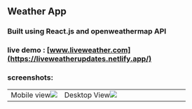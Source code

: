 ## Weather App
### Built using React.js and openweathermap API
### live demo : [www.liveweather.com](https://liveweatherupdates.netlify.app/)
### screenshots:


<table>
  <tr>
    <td width="30%">Mobile view<img src="https://github.com/arjuncvinod/Weather-App/assets/68469520/1bae88a3-4559-49bd-95b1-b5c69bd72a73"></td>
    <td>Desktop View<img src="https://github.com/arjuncvinod/Weather-App/assets/68469520/1c5ba0c6-ecf8-4305-86fc-745e480b03a8"></td>
  </tr>
</table>

